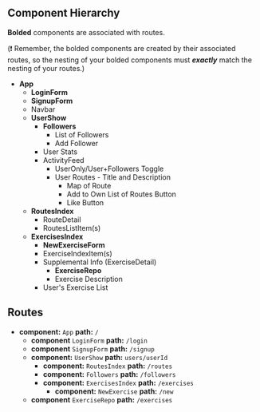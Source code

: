 ## Component Hierarchy

**Bolded** components are associated with routes.

(:exclamation: Remember, the bolded components are created by their
associated routes, so the nesting of your bolded components must
_**exactly**_ match the nesting of your routes.)

* **App**
  * **LoginForm**
  * **SignupForm**
  * Navbar
  * **UserShow**
    * **Followers**
      * List of Followers
      * Add Follower
    * User Stats
    * ActivityFeed
      * UserOnly/User+Followers Toggle
      * User Routes - Title and Description
        * Map of Route
        * Add to Own List of Routes Button
        * Like Button
  * **RoutesIndex**
    * RouteDetail
    * RoutesListItem(s)
  * **ExercisesIndex**
    * **NewExerciseForm**
    * ExerciseIndexItem(s)
    * Supplemental Info (ExerciseDetail)
      * **ExerciseRepo**
      * Exercise Description
    * User's Exercise List



## Routes

* **component:** `App` **path:** `/`
  * **component** `LoginForm` **path:** `/login`
  * **component** `SignupForm` **path:** `/signup`
  * **component:** `UserShow` **path:** `users/userId`
    * **component:** `RoutesIndex` **path:** `/routes`
    * **component:** `Followers` **path:** `/followers`
    * **component:** `ExercisesIndex` **path:** `/exercises`
      * **component:** `NewExercise` **path:** `/new`
  * **component** `ExerciseRepo` **path:** `/exercises`
